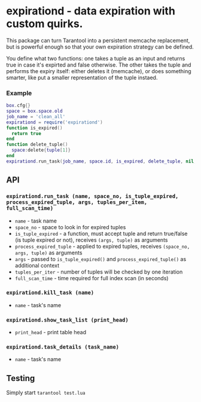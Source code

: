 # expirationd -  data expiration with custom quirks.

This package can turn Tarantool into a persistent memcache replacement, 
but is powerful enough so that  your own expiration strategy can be defined.

You define what two functions: one takes a tuple as an input and returns
true in case it's expirted and false otherwise. The other takes the 
tuple and performs the expiry itself: either deletes it (memcache), or
does something smarter, like put a smaller representation of the tuple
instaed.

### Example
``` lua
box.cfg{}
space = box.space.old
job_name = 'clean_all'
expirationd = require('expirationd')
function is_expired()
  return true
end
function delete_tuple()
  space:delete{tuple[1]}
end
expirationd.run_task(job_name, space.id, is_expired, delete_tuple, nil, 50, 3600)
```
## API

### `expirationd.run_task (name, space_no, is_tuple_expired, process_expired_tuple, args, tuples_per_item, full_scan_time)`
* `name` - task name
* `space_no` - space to look in for expired tuples
* `is_tuple_expired` - a function, must accept tuple and return true/false (is tuple expired or not), receives `(args, tuple)` as arguments
* `process_expired_tuple` - applied to expired tuples, receives `(space_no, args, tuple)` as arguments
* `args` - passed to `is_tuple_expired()` and `process_expired_tuple()` as additional context
* `tuples_per_iter` - number of tuples will be checked by one iteration
* `full_scan_time` - time required for full index scan (in seconds)

### `expirationd.kill_task (name)`
* `name` - task's name

### `expirationd.show_task_list (print_head)`
* `print_head` - print table head

### `expirationd.task_details (task_name)`
* `name` - task's name

## Testing

Simply start `tarantool test.lua`
